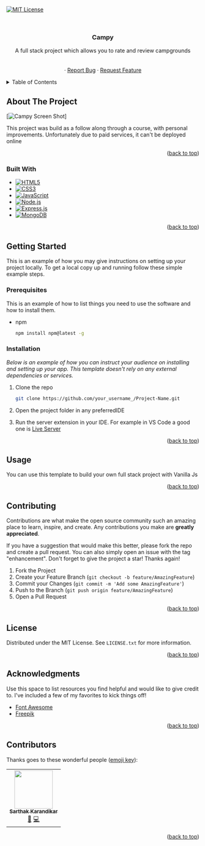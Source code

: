 
<!-- Improved compatibility of back to top link: See: https://github.com/othneildrew/Best-README-Template/pull/73 -->
<a name="readme-top"></a>
<!--
*** Thanks for checking out the Best-README-Template. If you have a suggestion
*** that would make this better, please fork the repo and create a pull request
*** or simply open an issue with the tag "enhancement".
*** Don't forget to give the project a star!
*** Thanks again! Now go create something AMAZING! :D
-->



<!-- PROJECT SHIELDS -->
<!--
*** I'm using markdown "reference style" links for readability.
*** Reference links are enclosed in brackets [ ] instead of parentheses ( ).
*** See the bottom of this document for the declaration of the reference variables
*** for contributors-url, forks-url, etc. This is an optional, concise syntax you may use.
*** https://www.markdownguide.org/basic-syntax/#reference-style-links
-->
<!-- [![Contributors][contributors-shield]][contributors-url]
[![Forks][forks-shield]][forks-url]
[![Stargazers][stars-shield]][stars-url]
[![Issues][issues-shield]][issues-url] -->
[![MIT License][license-shield]][license-url]
<!-- [![LinkedIn][linkedin-shield]][linkedin-url] -->



<!-- PROJECT LOGO -->
<br />
<div align="center">
<!--   <a href="https://github.com/othneildrew/Best-README-Template">
    <img src="assets/img/logo.svg" alt="Logo" width="80" height="80">
  </a> -->

  <h3 align="center">Campy</h3>

  <p align="center">
    A full stack project which allows you to rate and review campgrounds
    <br />
    <!-- a href="https://github.com/othneildrew/Best-README-Template"><strong>Explore the docs »</strong></a> -->
    <br />
    <br />
<!--     <a href="https:passion8.vercel.app">View Demo</a> -->
    ·
    <a href="mailto:itsskofficial03@gmail.com">Report Bug</a>
    ·
    <a href="mailto:itsskofficial03@gmail.com">Request Feature</a>
  </p>
</div>



<!-- TABLE OF CONTENTS -->
<details>
  <summary>Table of Contents</summary>
  <ol>
    <li>
      <a href="#about-the-project">About The Project</a>
      <ul>
        <li><a href="#built-with">Built With</a></li>
      </ul>
    </li>
    <li>
      <a href="#getting-started">Getting Started</a>
      <ul>
        <li><a href="#prerequisites">Prerequisites</a></li>
        <li><a href="#installation">Installation</a></li>
      </ul>
    </li>
    <li><a href="#usage">Usage</a></li>
    <li><a href="#roadmap">Roadmap</a></li>
    <li><a href="#contributing">Contributing</a></li>
    <li><a href="#license">License</a></li>
    <li><a href="#contact">Contact</a></li>
    <li><a href="#acknowledgments">Acknowledgments</a></li>
  </ol>
</details>



<!-- ABOUT THE PROJECT -->
## About The Project

[![Campy Screen Shot][product-screenshot]]

This project was build as a follow along through a course, with personal improvements. Unfortunately due to paid services, it can't be deployed online

<p align="right">(<a href="#readme-top">back to top</a>)</p>



### Built With

* [![HTML5][HTML5]][HTML5-url]
* [![CSS3][CSS3]][CSS3-url]
* [![JavaScript][JavaScript]][JavaScript-url]
* [![Node.js][Node.js]][Node.js-url]
* [![Express.js][Express.js]][Express.js-url]
* [![MongoDB][MongoDB]][MongoDB-url]

<p align="right">(<a href="#readme-top">back to top</a>)</p>



<!-- GETTING STARTED -->
## Getting Started

This is an example of how you may give instructions on setting up your project locally.
To get a local copy up and running follow these simple example steps.

### Prerequisites

This is an example of how to list things you need to use the software and how to install them.
* npm
  ```sh
  npm install npm@latest -g
  ```

### Installation

_Below is an example of how you can instruct your audience on installing and setting up your app. This template doesn't rely on any external dependencies or services._

1. Clone the repo
   ```sh
   git clone https://github.com/your_username_/Project-Name.git
   ```
2. Open the project folder in any preferredIDE
   
3. Run the server extension in your IDE. For example in VS Code a good one is <a href="https://marketplace.visualstudio.com/items?itemName=ritwickdey.LiveServer">Live Server</a>

<p align="right">(<a href="#readme-top">back to top</a>)</p>



<!-- USAGE EXAMPLES -->
## Usage

You can use this template to build your own full stack project with Vanilla Js

<p align="right">(<a href="#readme-top">back to top</a>)</p>



<!-- ROADMAP -->
<!-- ## Roadmap

- [x] Add more animations
- [x] Add back to top links
- [ ] Add Additional Templates w/ Examples
- [ ] Add "components" document to easily copy & paste sections of the readme
- [ ] Multi-language Support
    - [ ] Chinese
    - [ ] Spanish

See the [open issues](https://github.com/othneildrew/Best-README-Template/issues) for a full list of proposed features (and known issues).

<p align="right">(<a href="#readme-top">back to top</a>)</p> -->



<!-- CONTRIBUTING -->
## Contributing

Contributions are what make the open source community such an amazing place to learn, inspire, and create. Any contributions you make are **greatly appreciated**.

If you have a suggestion that would make this better, please fork the repo and create a pull request. You can also simply open an issue with the tag "enhancement".
Don't forget to give the project a star! Thanks again!

1. Fork the Project
2. Create your Feature Branch (`git checkout -b feature/AmazingFeature`)
3. Commit your Changes (`git commit -m 'Add some AmazingFeature'`)
4. Push to the Branch (`git push origin feature/AmazingFeature`)
5. Open a Pull Request

<p align="right">(<a href="#readme-top">back to top</a>)</p>



<!-- LICENSE -->
## License

Distributed under the MIT License. See `LICENSE.txt` for more information.

<p align="right">(<a href="#readme-top">back to top</a>)</p>



<!-- CONTACT -->
<!-- ## Contact

Your Name - [@your_twitter](https://twitter.com/your_username) - email@example.com

Project Link: [https://github.com/your_username/repo_name](https://github.com/your_username/repo_name)

<p align="right">(<a href="#readme-top">back to top</a>)</p> -->



<!-- ACKNOWLEDGMENTS -->
## Acknowledgments

Use this space to list resources you find helpful and would like to give credit to. I've included a few of my favorites to kick things off!

<!-- * [Choose an Open Source License](https://choosealicense.com)
* [GitHub Emoji Cheat Sheet](https://www.webpagefx.com/tools/emoji-cheat-sheet)
* [Malven's Flexbox Cheatsheet](https://flexbox.malven.co/)
* [Malven's Grid Cheatsheet](https://grid.malven.co/)
* [Img Shields](https://shields.io)
* [GitHub Pages](https://pages.github.com) -->
* [Font Awesome](https://fontawesome.com)
* [Freepik](https://freepik.com)

<p align="right">(<a href="#readme-top">back to top</a>)</p>



## Contributors

Thanks goes to these wonderful people ([emoji key](https://allcontributors.org/docs/en/emoji-key)):

<!-- ALL-CONTRIBUTORS-LIST:START - Do not remove or modify this section -->
<!-- prettier-ignore-start -->
<!-- markdownlint-disable -->
<table>
  <tr>
     <td align="center"><a href="https://github.com/itsskofficial"><img src="https://avatars.githubusercontent.com/u/65887545?v=4?s=100" width="100px;" alt=""/><br /><sub><b>Sarthak Karandikar</b></sub></a><br /><a href="#design-itsskofficial" title="Design">🎨</a> <a href="https://github.com/itsskofficial/Web2/commits?author=itsskofficial" title="Code">💻</a></td>
<!--     <td align="center"><a href="https://github.com/thepranaygupta"><img src="https://avatars.githubusercontent.com/u/64855541?v=4?s=100" width="100px;" alt=""/><br /><sub><b>Pranay Gupta</b></sub></a><br/> <a href="https://github.com/Moosync/Moosync.github.io/commits?author=thepranaygupta" title="Code">💻</a></td> -->
   
  </tr>
</table>


<p align="right">(<a href="#readme-top">back to top</a>)</p>
<!-- markdownlint-restore -->
<!-- prettier-ignore-end -->

<!-- ALL-CONTRIBUTORS-LIST:END -->


<!-- MARKDOWN LINKS & IMAGES -->
<!-- https://www.markdownguide.org/basic-syntax/#reference-style-links -->
[contributors-shield]: https://img.shields.io/github/contributors/othneildrew/Best-README-Template.svg?style=for-the-badge
[contributors-url]: https://github.com/itsskofficial/Web2/passion8/graphs/contributers
[forks-shield]: https://img.shields.io/github/forks/othneildrew/Best-README-Template.svg?style=for-the-badge
[forks-url]: https://github.com/itsskofficial/Web2/passion8/network/members
[stars-shield]: https://img.shields.io/github/stars/othneildrew/Best-README-Template.svg?style=for-the-badge
[stars-url]: https://github.com/itsskofficial/Web2/passion8/stargazers
[issues-shield]: https://img.shields.io/github/issues/othneildrew/Best-README-Template.svg?style=for-the-badge
[issues-url]: https://github.com/othneildrew/Best-README-Template/issues
[license-shield]: https://img.shields.io/github/license/othneildrew/Best-README-Template.svg?style=for-the-badge
[license-url]: https://github.com/othneildrew/Best-README-Template/blob/master/LICENSE.txt
[linkedin-shield]: https://img.shields.io/badge/-LinkedIn-black.svg?style=for-the-badge&logo=linkedin&colorB=555
[linkedin-url]: https://linkedin.com/in/othneildrew
[product-screenshot]:https://github.com/itsskofficial/Web2/assets/65887545/1a9a4c96-474f-41ab-9296-fc3499511842


[Next.js]: https://img.shields.io/badge/next.js-000000?style=for-the-badge&logo=nextdotjs&logoColor=white
[Next-url]: https://nextjs.org/
[React.js]: https://img.shields.io/badge/React-20232A?style=for-the-badge&logo=react&logoColor=61DAFB
[React-url]: https://reactjs.org/
[Vue.js]: https://img.shields.io/badge/Vue.js-35495E?style=for-the-badge&logo=vuedotjs&logoColor=4FC08D
[Vue-url]: https://vuejs.org/
[Angular.io]: https://img.shields.io/badge/Angular-DD0031?style=for-the-badge&logo=angular&logoColor=white
[Angular-url]: https://angular.io/
[Svelte.dev]: https://img.shields.io/badge/Svelte-4A4A55?style=for-the-badge&logo=svelte&logoColor=FF3E00
[Svelte-url]: https://svelte.dev/
[Laravel.com]: https://img.shields.io/badge/Laravel-FF2D20?style=for-the-badge&logo=laravel&logoColor=white
[Laravel-url]: https://laravel.com
[Bootstrap.com]: https://img.shields.io/badge/Bootstrap-563D7C?style=for-the-badge&logo=bootstrap&logoColor=white
[Bootstrap-url]: https://getbootstrap.com
[JQuery.com]: https://img.shields.io/badge/jQuery-0769AD?style=for-the-badge&logo=jquery&logoColor=white
[JQuery-url]: https://jquery.com 
[HTML5]:https://img.shields.io/badge/HTML5-informational?style=flat&logo=html5&logoColor=white&color=E34F26
[HTML5-url]: https://developer.mozilla.org/en-US/docs/Glossary/HTML5
[CSS3]:https://img.shields.io/badge/CSS3-informational?style=flat&logo=css3&logoColor=white&color=1572B6
[CSS3-url]:https://developer.mozilla.org/en-US/docs/Web/CSS
[JavaScript]:https://img.shields.io/badge/Javascript-informational?style=flat&logo=javascript&logoColor=white&color=F7DF1E
[JavaScript-url]:https://developer.mozilla.org/en-US/docs/Web/JavaScript
[Node.js]:https://img.shields.io/badge/NodeJS-informational?style=flat&logo=node.js&logoColor=white&color=339933
[Node.js-url]:https://nodejs.org/en
[Express.js]:https://img.shields.io/badge/ExpressJS-informational?style=flat&logo=express&logoColor=white&color=000000
[Express.js-url]:https://expressjs.com/
[MongoDB]:https://img.shields.io/badge/MongoDB-informational?style=flat&logo=mongodb&logoColor=white&color=47A248
[MongoDB-url]:https://www.mongodb.com/atlas/database
